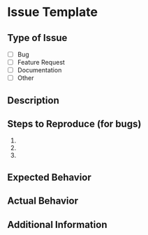 # Issue Template

## Type of Issue
- [ ] Bug
- [ ] Feature Request
- [ ] Documentation
- [ ] Other

## Description

<!-- Please describe the issue or feature request in detail. -->

## Steps to Reproduce (for bugs)
1. 
2. 
3. 

## Expected Behavior

## Actual Behavior

## Additional Information

<!-- Add any other context, screenshots, or information here. --> 
